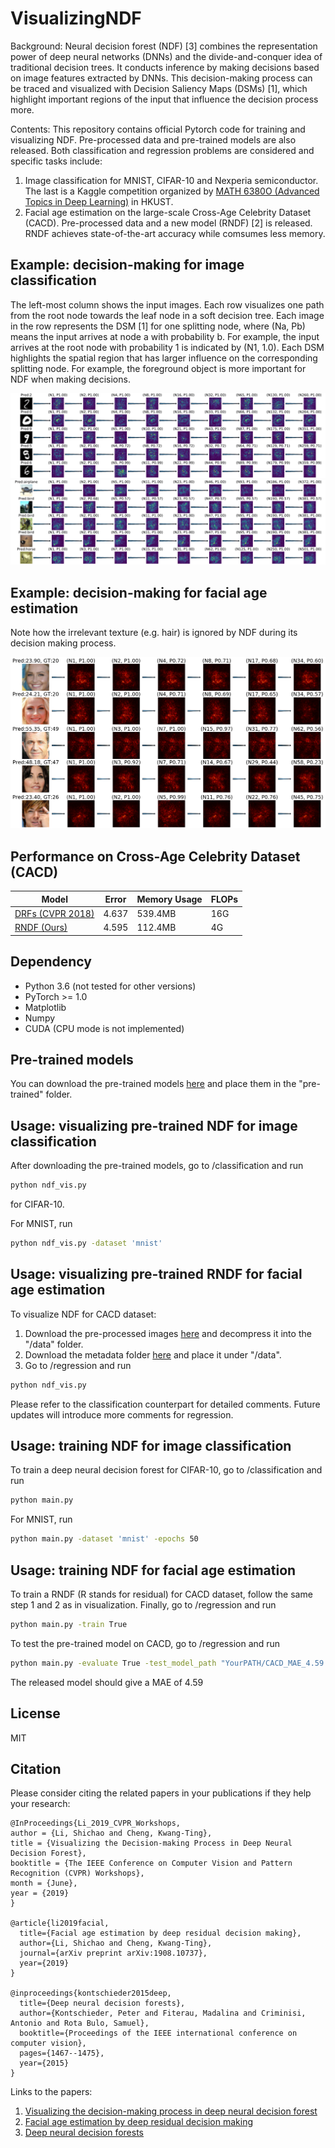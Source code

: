 # VisualizingNDF
Background: Neural decision forest (NDF) [3] combines the representation power of deep neural networks (DNNs) and the divide-and-conquer idea of traditional decision trees. It conducts inference by making decisions based on image features extracted by DNNs. This decision-making process can be traced and visualized with Decision Saliency Maps (DSMs) [1], which highlight important regions of the input that influence the decision process more. 

Contents: This repository contains official Pytorch code for training and visualizing NDF. Pre-processed data and pre-trained models are also released. Both classification and regression problems are considered and specific tasks include:  
1. Image classification for MNIST, CIFAR-10 and Nexperia semiconductor. The last is a Kaggle competition organized by [MATH 6380O (Advanced Topics in Deep Learning)](https://deeplearning-math.github.io/) in HKUST. 
2. Facial age estimation on the large-scale Cross-Age Celebrity Dataset (CACD). Pre-processed data and a new model (RNDF) [2] is released. RNDF achieves state-of-the-art accuracy while comsumes less memory. 

## Example: decision-making for image classification
The left-most column shows the input images. Each row visualizes one path from the root node towards the leaf node in a soft decision tree. Each image in the row represents the DSM [1] for one splitting node, where (Na, Pb) means the input arrives at node a with probability b. For example, the input arrives at the root node with probability 1 is indicated by (N1, 1.0). Each DSM highlights the spatial region that has larger influence on the corresponding splitting node. For example, the foreground object is more important for NDF when making decisions.  
<div align="center">
    <img src="teasers/mnist_results.png">
</div>
<div align="center">
    <img src="teasers/cifar10_results.png">
</div>

## Example: decision-making for facial age estimation
Note how the irrelevant texture (e.g. hair) is ignored by NDF during its decision making process.
<div align="center">
    <img src="teasers/cacd_final1.png">
</div>

## Performance on Cross-Age Celebrity Dataset (CACD)
| Model             | Error        | Memory Usage | FLOPs
| ----------------- | ----------- | ----------- | ----------- |
| [DRFs (CVPR 2018)](https://github.com/shenwei1231/caffe-DeepRegressionForests)    | 4.637      | 539.4MB | 16G
| [RNDF (Ours)](https://arxiv.org/abs/1908.10737)             | 4.595      | 112.4MB | 4G

## Dependency
* Python 3.6 (not tested for other versions)
* PyTorch >= 1.0 
* Matplotlib
* Numpy
* CUDA (CPU mode is not implemented)

## Pre-trained models
You can download the pre-trained models [here](https://drive.google.com/drive/folders/1DM6wVSknkYBqGf1UwHQgJNUp40sYDMrv?usp=sharing) and place them in the "pre-trained" folder.

## Usage: visualizing pre-trained NDF for image classification
After downloading the pre-trained models, go to /classification and
run 
```bash
python ndf_vis.py 
```
for CIFAR-10.

For MNIST, run 
```bash
python ndf_vis.py -dataset 'mnist'
```
## Usage: visualizing pre-trained RNDF for facial age estimation
To visualize NDF for CACD dataset:
1. Download the pre-processed images [here](https://drive.google.com/file/d/1OBu62cpnaMl5EX8EsjfEenRVv9rk3trt/view?usp=sharing) and decompress it into the "/data" folder.
2. Download the metadata folder [here](https://drive.google.com/drive/folders/1s_Ml82O4FVkC34PCE4ttrYhta3EKeYdo?usp=sharing) and place it under "/data".
3. Go to /regression and run
```bash
python ndf_vis.py 
```
Please refer to the classification counterpart for detailed comments. Future updates will introduce more comments for regression.

## Usage: training NDF for image classification
To train a deep neural decision forest for CIFAR-10, go to /classification and run 
```bash
python main.py
```
For MNIST, run 
```bash
python main.py -dataset 'mnist' -epochs 50
```

## Usage: training NDF for facial age estimation
To train a RNDF (R stands for residual) for CACD dataset, follow the same step 1 and 2 as in visualization. Finally, go to /regression and run
```bash
python main.py -train True
```
To test the pre-trained model on CACD, go to /regression and run
```bash
python main.py -evaluate True -test_model_path "YourPATH/CACD_MAE_4.59.pth"
```
The released model should give a MAE of 4.59

## License
MIT

## Citation
Please consider citing the related papers in your publications if they help your research:

    @InProceedings{Li_2019_CVPR_Workshops,
    author = {Li, Shichao and Cheng, Kwang-Ting},
    title = {Visualizing the Decision-making Process in Deep Neural Decision Forest},
    booktitle = {The IEEE Conference on Computer Vision and Pattern Recognition (CVPR) Workshops},
    month = {June},
    year = {2019}
    }
    
    @article{li2019facial,
      title={Facial age estimation by deep residual decision making},
      author={Li, Shichao and Cheng, Kwang-Ting},
      journal={arXiv preprint arXiv:1908.10737},
      year={2019}
    }
    
    @inproceedings{kontschieder2015deep,
      title={Deep neural decision forests},
      author={Kontschieder, Peter and Fiterau, Madalina and Criminisi, Antonio and Rota Bulo, Samuel},
      booktitle={Proceedings of the IEEE international conference on computer vision},
      pages={1467--1475},
      year={2015}
    }

Links to the papers:

1. [Visualizing the decision-making process in deep neural decision forest](http://openaccess.thecvf.com/content_CVPRW_2019/papers/Explainable%20AI/Li_Visualizing_the_Decision-making_Process_in_Deep_Neural_Decision_Forest_CVPRW_2019_paper.pdf)
2. [Facial age estimation by deep residual decision making](https://arxiv.org/abs/1908.10737)
3. [Deep neural decision forests](http://openaccess.thecvf.com/content_iccv_2015/papers/Kontschieder_Deep_Neural_Decision_ICCV_2015_paper.pdf)
